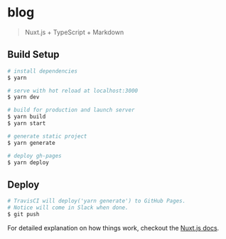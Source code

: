 # blog

> Nuxt.js + TypeScript + Markdown

## Build Setup

``` bash
# install dependencies
$ yarn

# serve with hot reload at localhost:3000
$ yarn dev

# build for production and launch server
$ yarn build
$ yarn start

# generate static project
$ yarn generate

# deploy gh-pages
$ yarn deploy
```

## Deploy

``` bash
# TravisCI will deploy('yarn generate') to GitHub Pages.
# Notice will come in Slack when done.
$ git push 
```

For detailed explanation on how things work, checkout the [Nuxt.js docs](https://github.com/nuxt/nuxt.js).
